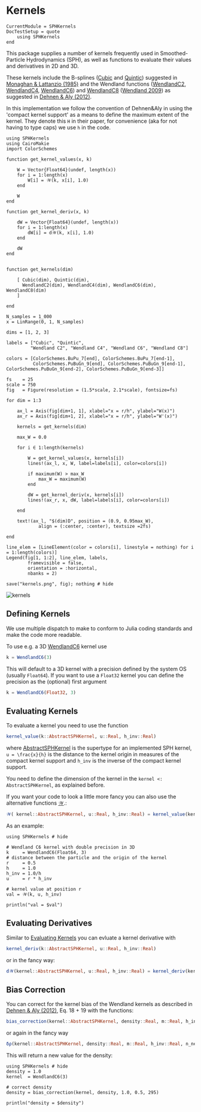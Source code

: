 # Kernels

```@meta
CurrentModule = SPHKernels
DocTestSetup = quote
    using SPHKernels
end
```

This package supplies a number of kernels frequently used in Smoothed-Particle Hydrodynamics (SPH), as well as functions to evaluate their values and derivatives in 2D and 3D.

These kernels include the B-splines ([Cubic](@ref) and [Quintic](@ref)) suggested in [Monaghan & Lattanzio (1985)](https://ui.adsabs.harvard.edu/abs/1985A%26A...149..135M/abstract) and the Wendland functions ([WendlandC2](@ref), [WendlandC4](@ref), [WendlandC6](@ref)) and [WendlandC8](@ref) ([Wendland 2009](https://www.researchgate.net/publication/220179293_Divergence-Free_Kernel_Methods_for_Approximating_the_Stokes_Problem)) as suggested in [Dehnen & Aly (2012)](https://academic.oup.com/mnras/article/425/2/1068/1187211).

In this implementation we follow the convention of Dehnen&Aly in using the 'compact kernel support' as a means to define the maximum extent of the kernel. They denote this ``H`` in their paper, for convenience (aka for not having to type caps) we use `h` in the code.

```@eval 
using SPHKernels
using CairoMakie
import ColorSchemes

function get_kernel_values(x, k)            

    W = Vector{Float64}(undef, length(x))
    for i = 1:length(x)
        W[i] = 𝒲(k, x[i], 1.0)
    end

    W
end

function get_kernel_deriv(x, k)            

    dW = Vector{Float64}(undef, length(x))
    for i = 1:length(x)
        dW[i] = d𝒲(k, x[i], 1.0)
    end

    dW
end


function get_kernels(dim)

    [ Cubic(dim), Quintic(dim), 
      WendlandC2(dim), WendlandC4(dim), WendlandC6(dim), WendlandC8(dim)
    ]

end

N_samples = 1_000
x = LinRange(0, 1, N_samples)

dims = [1, 2, 3]

labels = ["Cubic", "Quintic", 
         "Wendland C2", "Wendland C4", "Wendland C6", "Wendland C8"]

colors = [ColorSchemes.BuPu_7[end], ColorSchemes.BuPu_7[end-1], 
          ColorSchemes.PuBuGn_9[end], ColorSchemes.PuBuGn_9[end-1], ColorSchemes.PuBuGn_9[end-2], ColorSchemes.PuBuGn_9[end-3]]

fs    = 25
scale = 750
fig   = Figure(resolution = (1.5*scale, 2.1*scale), fontsize=fs)

for dim = 1:3

    ax_l = Axis(fig[dim+1, 1], xlabel="x = r/h", ylabel="W(x)")
    ax_r = Axis(fig[dim+1, 2], xlabel="x = r/h", ylabel="W'(x)")

    kernels = get_kernels(dim)

    max_W = 0.0

    for i ∈ 1:length(kernels)

        W = get_kernel_values(x, kernels[i]) 
        lines!(ax_l, x, W, label=labels[i], color=colors[i])

        if maximum(W) > max_W 
            max_W = maximum(W)
        end

        dW = get_kernel_deriv(x, kernels[i]) 
        lines!(ax_r, x, dW, label=labels[i], color=colors[i])

    end

    text!(ax_l, "$(dim)D", position = (0.9, 0.95max_W), 
            align = (:center, :center), textsize =2fs)

end

line_elem = [LineElement(color = colors[i], linestyle = nothing) for i = 1:length(colors)]
Legend(fig[1, 1:2], line_elem, labels,
        framevisible = false, 
        orientation = :horizontal,
        nbanks = 2)

save("kernels.png", fig); nothing # hide
```

![kernels](kernels.png)

## Defining Kernels

We use multiple dispatch to make to conform to Julia coding standards and make the code more readable.

To use e.g. a 3D [WendlandC6](@ref) kernel use

```julia
k = WendlandC6(3)
```

This will default to a 3D kernel with a precision defined by the system OS (usually `Float64`).
If you want to use a `Float32` kernel you can define the precision as the (optional) first argument

```julia
k = WendlandC6(Float32, 3)
```

## Evaluating Kernels

To evaluate a kernel you need to use the function

```julia
kernel_value(k::AbstractSPHKernel, u::Real, h_inv::Real)
```

where [AbstractSPHKernel](@ref) is the supertype for an implemented SPH kernel, ``u = \frac{x}{h}`` is the distance to the kernel origin in measures of the compact kernel support and `h_inv` is the inverse of the compact kernel support.

You need to define the dimension of the kernel in the `kernel <: AbstractSPHKernel`, as explained before.

If you want your code to look a little more fancy you can also use the alternative functions [𝒲](@ref).:

```julia
𝒲( kernel::AbstractSPHKernel, u::Real, h_inv::Real) = kernel_value(kernel, u, h_inv)
```

As an example:
```@example
using SPHKernels # hide

# Wendland C6 kernel with double precision in 3D
k     = WendlandC6(Float64, 3)
# distance between the particle and the origin of the kernel
r     = 0.5
h     = 1.0
h_inv = 1.0/h
u     = r * h_inv

# kernel value at position r
val = 𝒲(k, u, h_inv)

println("val = $val")
```


## Evaluating Derivatives

Similar to [Evaluating Kernels](@ref) you can evluate a kernel derivative with

```julia
kernel_deriv(k::AbstractSPHKernel, u::Real, h_inv::Real)
```

or in the fancy way:

```julia
d𝒲(kernel::AbstractSPHKernel, u::Real, h_inv::Real) = kernel_deriv(kernel, u, h_inv)
```

## Bias Correction

You can correct for the kernel bias of the Wendland kernels as described in [Dehnen & Aly (2012)](https://academic.oup.com/mnras/article/425/2/1068/1187211), Eq. 18 + 19 with the functions:

```julia
bias_correction(kernel::AbstractSPHKernel, density::Real, m::Real, h_inv::Real, n_neighbours::Integer)
```

or again in the fancy way

```julia
δρ(kernel::AbstractSPHKernel, density::Real, m::Real, h_inv::Real, n_neighbours::Integer) = bias_correction(kernel, density, m, h_inv, n_neighbours)

```

This will return a new value for the density:

```@example
using SPHKernels # hide
density = 1.0
kernel  = WendlandC6(3)

# correct density
density = bias_correction(kernel, density, 1.0, 0.5, 295)

println("density = $density")
```